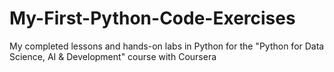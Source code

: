 # My-First-Python-Code-Exercises
My completed lessons and hands-on labs in Python for the "Python for Data Science, AI & Development" course with Coursera
